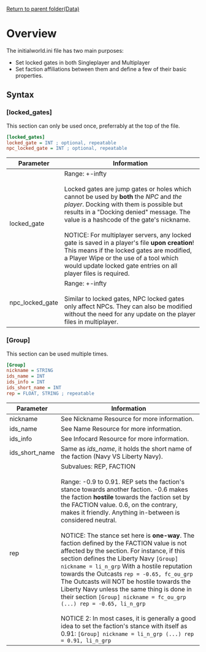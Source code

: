 [Return to parent folder(Data)](..)

# Overview

The initialworld.ini file has two main purposes:

* Set locked gates in both Singleplayer and Multiplayer
* Set faction affiliations between them and define a few of their basic properties.

## Syntax

### [locked_gates]
This section can only be used once, preferrably at the top of the file.
```ini
[locked_gates] 
locked_gate = INT ; optional, repeatable 
npc_locked_gate = INT ; optional, repeatable
```
| Parameter       | Information                                                                                                                                                                                                                                                                                                                                                                                                                                                                                                         |
| --------------- | ------------------------------------------------------------------------------------------------------------------------------------------------------------------------------------------------------------------------------------------------------------------------------------------------------------------------------------------------------------------------------------------------------------------------------------------------------------------------------------------------------------------- |
| locked_gate     | Range: +-infty<br/><br/>Locked gates are jump gates or holes which cannot be used by **both** the *NPC* and *the player*. Docking with them is possible but results in a "Docking denied" message. The value is a hashcode of the gate's nickname.<br/><br/>NOTICE: For multiplayer servers, any locked gate is saved in a player's file **upon creation**! This means if the locked gates are modified, a Player Wipe or the use of a tool which would update locked gate entries on all player files is required. |
| npc_locked_gate | Range: +-infty<br/><br/>Similar to locked gates, NPC locked gates only affect NPCs. They can also be modified without the need for any update on the player files in multiplayer.                                                                                                                                                                                                                                                                                                                                   |

### [Group]
This section can be used multiple times.
```ini
[Group]
nickname = STRING
ids_name = INT
ids_info = INT
ids_short_name = INT
rep = FLOAT, STRING ; repeatable
```
| Parameter      | Information                                                                                                                                                                                                                                                                                                                                                                                                                                                                                                                                                                                                                                                                                                                                                                                                                                                                                                              |
| -------------- | ------------------------------------------------------------------------------------------------------------------------------------------------------------------------------------------------------------------------------------------------------------------------------------------------------------------------------------------------------------------------------------------------------------------------------------------------------------------------------------------------------------------------------------------------------------------------------------------------------------------------------------------------------------------------------------------------------------------------------------------------------------------------------------------------------------------------------------------------------------------------------------------------------------------------ |
| nickname       | See Nickname Resource for more information.                                                                                                                                                                                                                                                                                                                                                                                                                                                                                                                                                                                                                                                                                                                                                                                                                                                                              |
| ids_name       | See Name Resource for more information.                                                                                                                                                                                                                                                                                                                                                                                                                                                                                                                                                                                                                                                                                                                                                                                                                                                                                  |
| ids_info       | See Infocard Resource for more information.                                                                                                                                                                                                                                                                                                                                                                                                                                                                                                                                                                                                                                                                                                                                                                                                                                                                              |
| ids_short_name | Same as *ids\_name*, it holds the short name of the faction (Navy VS Liberty Navy).                                                                                                                                                                                                                                                                                                                                                                                                                                                                                                                                                                                                                                                                                                                                                                                                                                      |
| rep            | Subvalues: REP, FACTION<br/><br/>Range: -0.9 to 0.91. REP sets the faction's stance towards another faction. -0.6 makes the faction **hostile** towards the faction set by the FACTION value. 0.6, on the contrary, makes it friendly. Anything in-between is considered neutral.<br/><br/>NOTICE: The stance set here is **one-way**. The faction defined by the FACTION value is not affected by the section. For instance, if this section defines the Liberty Navy `[Group] nickname = li_n_grp` With a hostile reputation towards the Outcasts `rep = -0.65, fc_ou_grp` The Outcasts will NOT be hostile towards the Liberty Navy unless the same thing is done in their section `[Group] nickname = fc_ou_grp (...) rep = -0.65, li_n_grp`<br/><br/>NOTICE 2: In most cases, it is generally a good idea to set the faction's stance with itself as 0.91: `[Group] nickname = li_n_grp (...) rep = 0.91, li_n_grp` |
